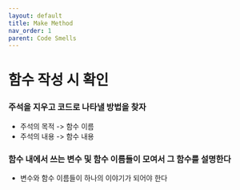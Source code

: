 ```yaml
---
layout: default
title: Make Method
nav_order: 1
parent: Code Smells
---
```


# 함수 작성 시 확인

### 주석을 지우고 코드로 나타낼 방법을 찾자
* 주석의 목적 -> 함수 이름
* 주석의 내용 -> 함수 내용

### 함수 내에서 쓰는 변수 및 함수 이름들이 모여서 그 함수를 설명한다
* 변수와 함수 이름들이 하나의 이야기가 되어야 한다
